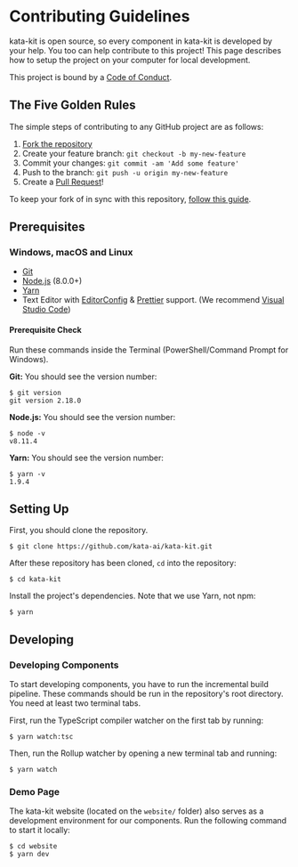 # Contributing Guidelines

kata-kit is open source, so every component in kata-kit is developed by your help. You too can help contribute to this project! This page describes how to setup the project on your computer for local development.

This project is bound by a [Code of Conduct](CODE_OF_CONDUCT.md).

## The Five Golden Rules

The simple steps of contributing to any GitHub project are as follows:

1. [Fork the repository](https://github.com/kata-ai/kata-kit/fork)
2. Create your feature branch: `git checkout -b my-new-feature`
3. Commit your changes: `git commit -am 'Add some feature'`
4. Push to the branch: `git push -u origin my-new-feature`
5. Create a [Pull Request](https://github.com/kata-ai/kata-kit/pulls)!

To keep your fork of in sync with this repository, [follow this guide](https://help.github.com/articles/syncing-a-fork/).

## Prerequisites

### Windows, macOS and Linux

- [Git](http://git-scm.com/)
- [Node.js](http://nodejs.org/) (8.0.0+)
- [Yarn](https://yarnpkg.com/)
- Text Editor with [EditorConfig](http://editorconfig.org/) & [Prettier](https://prettier.io/) support. (We recommend [Visual Studio Code](https://code.visualstudio.com/))

#### Prerequisite Check

Run these commands inside the Terminal (PowerShell/Command Prompt for Windows).

**Git:** You should see the version number:

```sh-session
$ git version
git version 2.18.0
```

**Node.js:** You should see the version number:

```sh-session
$ node -v
v8.11.4
```

**Yarn:** You should see the version number:

```sh-session
$ yarn -v
1.9.4
```

## Setting Up

First, you should clone the repository.

```sh-session
$ git clone https://github.com/kata-ai/kata-kit.git
```

After these repository has been cloned, `cd` into the repository:

```sh-session
$ cd kata-kit
```

Install the project's dependencies. Note that we use Yarn, not npm:

```sh-session
$ yarn
```

## Developing

### Developing Components

To start developing components, you have to run the incremental build pipeline. These commands should be run in the repository's root directory. You need at least two terminal tabs.

First, run the TypeScript compiler watcher on the first tab by running:

```sh-session
$ yarn watch:tsc
```

Then, run the Rollup watcher by opening a new terminal tab and running:

```sh-session
$ yarn watch
```

### Demo Page

The kata-kit website (located on the `website/` folder) also serves as a development environment for our components. Run the following command to start it locally:

```sh-session
$ cd website
$ yarn dev
```
